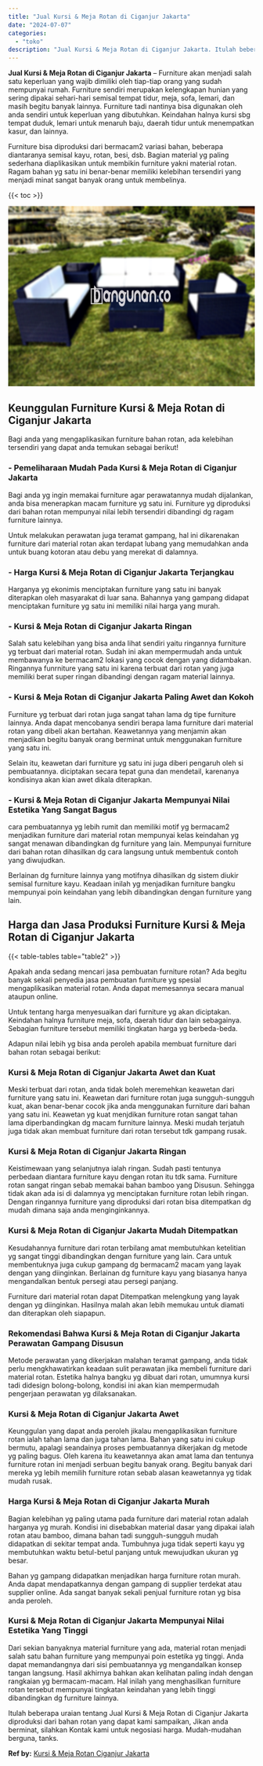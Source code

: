 ```yaml
---
title: "Jual Kursi & Meja Rotan di Ciganjur Jakarta"
date: "2024-07-07"
categories: 
  - "toko"
description: "Jual Kursi & Meja Rotan di Ciganjur Jakarta. Itulah beberapa uraian tentang Jual Kursi & Meja Rotan di Ciganjur Jakarta diproduksi dari bahan rotan yang dapa..."
---
```


**Jual Kursi & Meja Rotan di Ciganjur Jakarta** – Furniture akan menjadi salah satu keperluan yang wajib dimiliki oleh tiap-tiap orang yang sudah mempunyai rumah. Furniture sendiri merupakan kelengkapan hunian yang sering dipakai sehari-hari semisal tempat tidur, meja, sofa, lemari, dan masih begitu banyak lainnya. Furniture tadi nantinya bisa digunakan oleh anda sendiri untuk keperluan yang dibutuhkan. Keindahan halnya kursi sbg tempat duduk, lemari untuk menaruh baju, daerah tidur untuk menempatkan kasur, dan lainnya.

Furniture bisa diproduksi dari bermacam2 variasi bahan, beberapa diantaranya semisal kayu, rotan, besi, dsb. Bagian material yg paling sederhana diaplikasikan untuk membikin furniture yakni material rotan. Ragam bahan yg satu ini benar-benar memiliki kelebihan tersendiri yang menjadi minat sangat banyak orang untuk membelinya.

{{< toc >}}

![Jual Kursi & Meja Rotan di Ciganjur Jakarta](/images/kursi-meja-rotan-murah47.png)

## Keunggulan Furniture Kursi & Meja Rotan di Ciganjur Jakarta

Bagi anda yang mengaplikasikan furniture bahan rotan, ada kelebihan tersendiri yang dapat anda temukan sebagai berikut!

### \- Pemeliharaan Mudah Pada Kursi & Meja Rotan di Ciganjur Jakarta

Bagi anda yg ingin memakai furniture agar perawatannya mudah dijalankan, anda bisa menerapkan macam furniture yg satu ini. Furniture yg diproduksi dari bahan rotan mempunyai nilai lebih tersendiri dibandingi dg ragam furniture lainnya.

Untuk melakukan perawatan juga teramat gampang, hal ini dikarenakan furniture dari material rotan akan terdapat lubang yang memudahkan anda untuk buang kotoran atau debu yang merekat di dalamnya.

### \- Harga Kursi & Meja Rotan di Ciganjur Jakarta Terjangkau

Harganya yg ekonimis menciptakan furniture yang satu ini banyak diterapkan oleh masyarakat di luar sana. Bahannya yang gampang didapat menciptakan furniture yg satu ini memiliki nilai harga yang murah.

### \- Kursi & Meja Rotan di Ciganjur Jakarta Ringan

Salah satu kelebihan yang bisa anda lihat sendiri yaitu ringannya furniture yg terbuat dari material rotan. Sudah ini akan mempermudah anda untuk membawanya ke bermacam2 lokasi yang cocok dengan yang didambakan. Ringannya funrniture yang satu ini karena terbuat dari rotan yang juga memiliki berat super ringan dibandingi dengan ragam material lainnya.

### \- Kursi & Meja Rotan di Ciganjur Jakarta Paling Awet dan Kokoh

Furniture yg terbuat dari rotan juga sangat tahan lama dg tipe furniture lainnya. Anda dapat mencobanya sendiri berapa lama furniture dari material rotan yang dibeli akan bertahan. Keawetannya yang menjamin akan menjadikan begitu banyak orang berminat untuk menggunakan furniture yang satu ini.

Selain itu, keawetan dari furniture yg satu ini juga diberi pengaruh oleh si pembuatannya. diciptakan secara tepat guna dan mendetail, karenanya kondisinya akan kian awet dikala diterapkan.

### \- Kursi & Meja Rotan di Ciganjur Jakarta Mempunyai Nilai Estetika Yang Sangat Bagus

cara pembuatannya yg lebih rumit dan memiliki motif yg bermacam2 menjadikan furniture dari material rotan mempunyai kelas keindahan yg sangat menawan dibandingkan dg furniture yang lain. Mempunyai furniture dari bahan rotan dihasilkan dg cara langsung untuk membentuk contoh yang diwujudkan.

Berlainan dg furniture lainnya yang motifnya dihasilkan dg sistem diukir semisal furniture kayu. Keadaan inilah yg menjadikan furniture bangku mempunyai poin keindahan yang lebih dibandingkan dengan furniture yang lain.

## Harga dan Jasa Produksi Furniture Kursi & Meja Rotan di Ciganjur Jakarta

{{< table-tables table="table2" >}}

Apakah anda sedang mencari jasa pembuatan furniture rotan? Ada begitu banyak sekali penyedia jasa pembuatan furniture yg spesial mengaplikasikan material rotan. Anda dapat memesannya secara manual ataupun online.

Untuk tentang harga menyesuaikan dari furniture yg akan diciptakan. Keindahan halnya furniture meja, sofa, daerah tidur dan lain sebagainya. Sebagian furniture tersebut memiliki tingkatan harga yg berbeda-beda.

Adapun nilai lebih yg bisa anda peroleh apabila membuat furniture dari bahan rotan sebagai berikut:

### Kursi & Meja Rotan di Ciganjur Jakarta Awet dan Kuat

Meski terbuat dari rotan, anda tidak boleh meremehkan keawetan dari furniture yang satu ini. Keawetan dari furniture rotan juga sungguh-sungguh kuat, akan benar-benar cocok jika anda menggunakan furniture dari bahan yang satu ini. Keawetan yg kuat menjdikan furniture rotan sangat tahan lama diperbandingkan dg macam furniture lainnya. Meski mudah terjatuh juga tidak akan membuat furniture dari rotan tersebut tdk gampang rusak.

### Kursi & Meja Rotan di Ciganjur Jakarta Ringan

Keistimewaan yang selanjutnya ialah ringan. Sudah pasti tentunya perbedaan diantara furniture kayu dengan rotan itu tdk sama. Furniture rotan sangat ringan sebab memakai bahan bamboo yang Disusun. Sehingga tidak akan ada isi di dalamnya yg menciptakan furniture rotan lebih ringan. Dengan ringannya furniture yang diproduksi dari rotan bisa ditempatkan dg mudah dimana saja anda menginginkannya.

### Kursi & Meja Rotan di Ciganjur Jakarta Mudah Ditempatkan

Kesudahannya furniture dari rotan terbilang amat membutuhkan ketelitian yg sangat tinggi dibandingkan dengan furniture yang lain. Cara untuk membentuknya juga cukup gampang dg bermacam2 macam yang layak dengan yang diinginkan. Berlainan dg furniture kayu yang biasanya hanya mengandalkan bentuk persegi atau persegi panjang.

Furniture dari material rotan dapat Ditempatkan melengkung yang layak dengan yg diinginkan. Hasilnya malah akan lebih memukau untuk diamati dan diterapkan oleh siapapun.

### Rekomendasi Bahwa Kursi & Meja Rotan di Ciganjur Jakarta Perawatan Gampang Disusun

Metode perawatan yang dikerjakan malahan teramat gampang, anda tidak perlu mengkhawatirkan keadaan sulit perawatan jika membeli furniture dari material rotan. Estetika halnya bangku yg dibuat dari rotan, umumnya kursi tadi didesign bolong-bolong, kondisi ini akan kian mempermudah pengerjaan perawatan yg dilaksanakan.

### Kursi & Meja Rotan di Ciganjur Jakarta Awet

Keunggulan yang dapat anda peroleh jikalau mengaplikasikan furniture rotan ialah tahan lama dan juga tahan lama. Bahan yang satu ini cukup bermutu, apalagi seandainya proses pembuatannya dikerjakan dg metode yg paling bagus. Oleh karena itu keawetannya akan amat lama dan tentunya furniture rotan ini menjadi serbuan begitu banyak orang. Begitu banyak dari mereka yg lebih memilih furniture rotan sebab alasan keawetannya yg tidak mudah rusak.

### Harga Kursi & Meja Rotan di Ciganjur Jakarta Murah

Bagian kelebihan yg paling utama pada furniture dari material rotan adalah harganya yg murah. Kondisi ini disebabkan material dasar yang dipakai ialah rotan atau bamboo, dimana bahan tadi sungguh-sungguh mudah didapatkan di sekitar tempat anda. Tumbuhnya juga tidak seperti kayu yg membutuhkan waktu betul-betul panjang untuk mewujudkan ukuran yg besar.

Bahan yg gampang didapatkan menjadikan harga furniture rotan murah. Anda dapat mendapatkannya dengan gampang di supplier terdekat atau supplier online. Ada sangat banyak sekali penjual furniture rotan yg bisa anda peroleh.

### Kursi & Meja Rotan di Ciganjur Jakarta Mempunyai Nilai Estetika Yang Tinggi

Dari sekian banyaknya material furniture yang ada, material rotan menjadi salah satu bahan furniture yang mempunyai poin estetika yg tinggi. Anda dapat memandangnya dari sisi pembuatannya yg mengandalkan konsep tangan langsung. Hasil akhirnya bahkan akan kelihatan paling indah dengan rangkaian yg bermacam-macam. Hal inilah yang menghasilkan furniture rotan tersebut mempunyai tingkatan keindahan yang lebih tinggi dibandingkan dg furniture lainnya.

Itulah beberapa uraian tentang Jual Kursi & Meja Rotan di Ciganjur Jakarta diproduksi dari bahan rotan yang dapat kami sampaikan, Jikan anda berminat, silahkan Kontak kami untuk negosiasi harga. Mudah-mudahan berguna, tanks.

**Ref by:** [Kursi & Meja Rotan Ciganjur Jakarta](https://id.wikipedia.org/wiki/Kursi)
